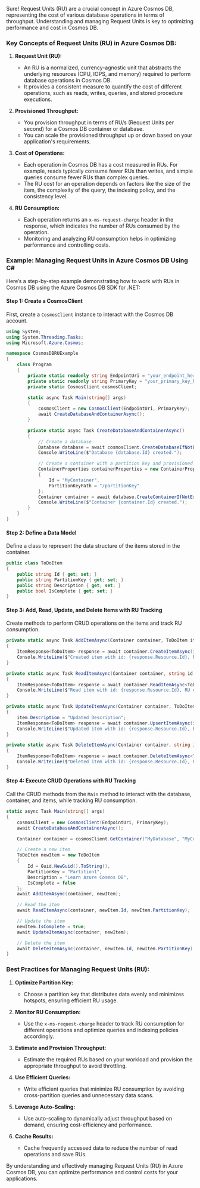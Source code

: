 Sure! Request Units (RU) are a crucial concept in Azure Cosmos DB, representing the cost of various database operations in terms of throughput. Understanding and managing Request Units is key to optimizing performance and cost in Cosmos DB.

### Key Concepts of Request Units (RU) in Azure Cosmos DB:

1. **Request Unit (RU):**
   - An RU is a normalized, currency-agnostic unit that abstracts the underlying resources (CPU, IOPS, and memory) required to perform database operations in Cosmos DB.
   - It provides a consistent measure to quantify the cost of different operations, such as reads, writes, queries, and stored procedure executions.

2. **Provisioned Throughput:**
   - You provision throughput in terms of RU/s (Request Units per second) for a Cosmos DB container or database.
   - You can scale the provisioned throughput up or down based on your application's requirements.

3. **Cost of Operations:**
   - Each operation in Cosmos DB has a cost measured in RUs. For example, reads typically consume fewer RUs than writes, and simple queries consume fewer RUs than complex queries.
   - The RU cost for an operation depends on factors like the size of the item, the complexity of the query, the indexing policy, and the consistency level.

4. **RU Consumption:**
   - Each operation returns an `x-ms-request-charge` header in the response, which indicates the number of RUs consumed by the operation.
   - Monitoring and analyzing RU consumption helps in optimizing performance and controlling costs.

### Example: Managing Request Units in Azure Cosmos DB Using C#

Here’s a step-by-step example demonstrating how to work with RUs in Cosmos DB using the Azure Cosmos DB SDK for .NET:

#### Step 1: Create a CosmosClient
First, create a `CosmosClient` instance to interact with the Cosmos DB account.

```csharp
using System;
using System.Threading.Tasks;
using Microsoft.Azure.Cosmos;

namespace CosmosDBRUExample
{
    class Program
    {
        private static readonly string EndpointUri = "your_endpoint_here";
        private static readonly string PrimaryKey = "your_primary_key_here";
        private static CosmosClient cosmosClient;

        static async Task Main(string[] args)
        {
            cosmosClient = new CosmosClient(EndpointUri, PrimaryKey);
            await CreateDatabaseAndContainerAsync();
        }

        private static async Task CreateDatabaseAndContainerAsync()
        {
            // Create a database
            Database database = await cosmosClient.CreateDatabaseIfNotExistsAsync("MyDatabase");
            Console.WriteLine($"Database {database.Id} created.");

            // Create a container with a partition key and provisioned throughput
            ContainerProperties containerProperties = new ContainerProperties
            {
                Id = "MyContainer",
                PartitionKeyPath = "/partitionKey"
            };
            Container container = await database.CreateContainerIfNotExistsAsync(containerProperties, throughput: 400);
            Console.WriteLine($"Container {container.Id} created.");
        }
    }
}
```

#### Step 2: Define a Data Model
Define a class to represent the data structure of the items stored in the container.

```csharp
public class ToDoItem
{
    public string Id { get; set; }
    public string PartitionKey { get; set; }
    public string Description { get; set; }
    public bool IsComplete { get; set; }
}
```

#### Step 3: Add, Read, Update, and Delete Items with RU Tracking
Create methods to perform CRUD operations on the items and track RU consumption.

```csharp
private static async Task AddItemAsync(Container container, ToDoItem item)
{
    ItemResponse<ToDoItem> response = await container.CreateItemAsync(item, new PartitionKey(item.PartitionKey));
    Console.WriteLine($"Created item with id: {response.Resource.Id}, RU charge: {response.RequestCharge}");
}

private static async Task ReadItemAsync(Container container, string id, string partitionKey)
{
    ItemResponse<ToDoItem> response = await container.ReadItemAsync<ToDoItem>(id, new PartitionKey(partitionKey));
    Console.WriteLine($"Read item with id: {response.Resource.Id}, RU charge: {response.RequestCharge}");
}

private static async Task UpdateItemAsync(Container container, ToDoItem item)
{
    item.Description = "Updated Description";
    ItemResponse<ToDoItem> response = await container.UpsertItemAsync(item, new PartitionKey(item.PartitionKey));
    Console.WriteLine($"Updated item with id: {response.Resource.Id}, RU charge: {response.RequestCharge}");
}

private static async Task DeleteItemAsync(Container container, string id, string partitionKey)
{
    ItemResponse<ToDoItem> response = await container.DeleteItemAsync<ToDoItem>(id, new PartitionKey(partitionKey));
    Console.WriteLine($"Deleted item with id: {response.Resource.Id}, RU charge: {response.RequestCharge}");
}
```

#### Step 4: Execute CRUD Operations with RU Tracking
Call the CRUD methods from the `Main` method to interact with the database, container, and items, while tracking RU consumption.

```csharp
static async Task Main(string[] args)
{
    cosmosClient = new CosmosClient(EndpointUri, PrimaryKey);
    await CreateDatabaseAndContainerAsync();

    Container container = cosmosClient.GetContainer("MyDatabase", "MyContainer");

    // Create a new item
    ToDoItem newItem = new ToDoItem
    {
        Id = Guid.NewGuid().ToString(),
        PartitionKey = "Partition1",
        Description = "Learn Azure Cosmos DB",
        IsComplete = false
    };
    await AddItemAsync(container, newItem);

    // Read the item
    await ReadItemAsync(container, newItem.Id, newItem.PartitionKey);

    // Update the item
    newItem.IsComplete = true;
    await UpdateItemAsync(container, newItem);

    // Delete the item
    await DeleteItemAsync(container, newItem.Id, newItem.PartitionKey);
}
```

### Best Practices for Managing Request Units (RU):

1. **Optimize Partition Key:**
   - Choose a partition key that distributes data evenly and minimizes hotspots, ensuring efficient RU usage.

2. **Monitor RU Consumption:**
   - Use the `x-ms-request-charge` header to track RU consumption for different operations and optimize queries and indexing policies accordingly.

3. **Estimate and Provision Throughput:**
   - Estimate the required RUs based on your workload and provision the appropriate throughput to avoid throttling.

4. **Use Efficient Queries:**
   - Write efficient queries that minimize RU consumption by avoiding cross-partition queries and unnecessary data scans.

5. **Leverage Auto-Scaling:**
   - Use auto-scaling to dynamically adjust throughput based on demand, ensuring cost-efficiency and performance.

6. **Cache Results:**
   - Cache frequently accessed data to reduce the number of read operations and save RUs.

By understanding and effectively managing Request Units (RU) in Azure Cosmos DB, you can optimize performance and control costs for your applications.